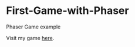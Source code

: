 # First-Game-with-Phaser
Phaser Game example

Visit my game <a href="http://davidmora.ihostfull.com/game" target="blanck">here</a>.
